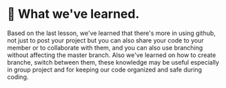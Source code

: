 # 📌 What we've learned.

Based on the last lesson, we've learned that there's more in using github, not just to post your project but you can also share your code to your member or to collaborate with them, and you can also use branching without affecting the master branch. Also we've learned on how to create branche, switch between them, these knowledge may be useful especially in group project and for keeping our code organized and safe during coding.